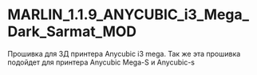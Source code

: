 # MARLIN_1.1.9_ANYCUBIC_i3_Mega_Dark_Sarmat_MOD
Прошивка для 3Д принтера Anycubic i3 mega. Так же эта прошивка подойдет для принтера Anycubic Mega-S и Anycubic-s
